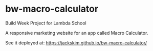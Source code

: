 # bw-macro-calculator
Build Week Project for Lambda School

A responsive marketing website for an app called Macro Calculator.

See it deployed at: https://jackskim.github.io/bw-macro-calculator/
